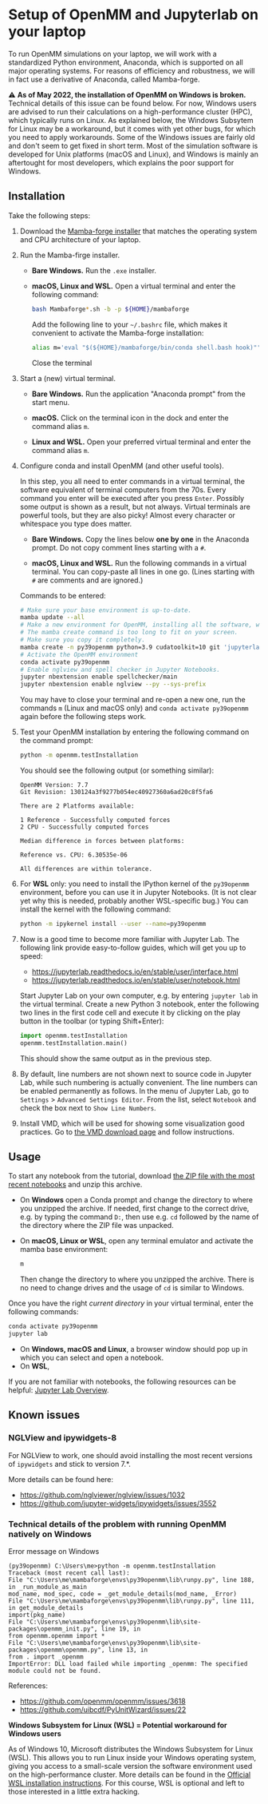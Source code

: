 # Setup of OpenMM and Jupyterlab on your laptop

To run OpenMM simulations on your laptop, we will work with a standardized Python environment, Anaconda, which is supported on all major operating systems.
For reasons of efficiency and robustness, we will in fact use a derivative of Anaconda, called Mamba-forge.

:warning: **As of May 2022, the installation of OpenMM on Windows is broken.**
Technical details of this issue can be found below.
For now, Windows users are advised to run their calculations on a high-performance cluster (HPC), which typically runs on Linux.
As explained below, the Windows Subsytem for Linux may be a workaround, but it comes with yet other bugs, for which you need to apply workarounds.
Some of the Windows issues are fairly old and don't seem to get fixed in short term.
Most of the simulation software is developed for Unix platforms (macOS and Linux), and Windows is mainly an aftertought for most developers, which explains the poor support for Windows.


## Installation

Take the following steps:

1. Download the [Mamba-forge installer](https://github.com/conda-forge/miniforge#mambaforge)
   that matches the operating system and CPU architecture of your laptop.

1. Run the Mamba-firge installer.

   - **Bare Windows.**
     Run the `.exe` installer.

   - **macOS, Linux and WSL.**
     Open a virtual terminal and enter the following command:
     ```bash
     bash Mambaforge*.sh -b -p ${HOME}/mambaforge
     ```
     Add the following line to your `~/.bashrc` file, which makes it convenient to activate the Mamba-forge installation:
     ```bash
     alias m='eval "$(${HOME}/mambaforge/bin/conda shell.bash hook)"'
     ```
     Close the terminal

1. Start a (new) virtual terminal.

   - **Bare Windows.**
     Run the application "Anaconda prompt" from the start menu.

   - **macOS.**
     Click on the terminal icon in the dock and enter the command alias `m`.

   - **Linux and WSL.**
     Open your preferred virtual terminal and enter the command alias `m`.

1. Configure conda and install OpenMM (and other useful tools).

   In this step, you all need to enter commands in a virtual terminal, the software equivalent of terminal computers from the 70s.
   Every command you enter will be executed after you press `Enter`.
   Possibly some output is shown as a result, but not always.
   Virtual terminals are powerful tools, but they are also picky!
   Almost every character or whitespace you type does matter.

   - **Bare Windows.**
     Copy the lines below **one by one** in the Anaconda prompt.
     Do not copy comment lines starting with a `#`.

   - **macOS, Linux and WSL.**
     Run the following commands in a virtual terminal.
     You can copy-paste all lines in one go.
     (Lines starting with `#` are comments and are ignored.)

   Commands to be entered:
   ```bash
   # Make sure your base environment is up-to-date.
   mamba update --all
   # Make a new environment for OpenMM, installing all the software, which takes some minutes.
   # The mamba create command is too long to fit on your screen.
   # Make sure you copy it completely.
   mamba create -n py39openmm python=3.9 cudatoolkit=10 git 'jupyterlab>=3.4.4' numpy pandas scipy matplotlib ipympl rdkit openbabel openmm mdtraj nglview pymbar pdbfixer parmed jupyter_contrib_nbextensions ipywidgets=7
   # Activate the OpenMM environment
   conda activate py39openmm
   # Enable nglview and spell checker in Jupyter Notebooks.
   jupyter nbextension enable spellchecker/main
   jupyter nbextension enable nglview --py --sys-prefix
   ```

   You may have to close your terminal and re-open a new one,
   run the commands `m` (Linux and macOS only) and `conda activate py39openmm` again before the following steps work.

1. Test your OpenMM installation by entering the following command on the command prompt:

   ```bash
   python -m openmm.testInstallation
   ```

   You should see the following output (or something similar):

   ```
   OpenMM Version: 7.7
   Git Revision: 130124a3f9277b054ec40927360a6ad20c8f5fa6

   There are 2 Platforms available:

   1 Reference - Successfully computed forces
   2 CPU - Successfully computed forces

   Median difference in forces between platforms:

   Reference vs. CPU: 6.30535e-06

   All differences are within tolerance.
   ```

1. For **WSL** only: you need to install the IPython kernel of the `py39openmm` environment, before you can use it in Jupyter Notebooks.
   (It is not clear yet why this is needed, probably another WSL-specific bug.)
   You can install the kernel with the following command:

   ```bash
   python -m ipykernel install --user --name=py39openmm
   ```

1. Now is a good time to become more familiar with Jupyter Lab. The following link provide easy-to-follow guides, which will get you up to speed:

   - https://jupyterlab.readthedocs.io/en/stable/user/interface.html
   - https://jupyterlab.readthedocs.io/en/stable/user/notebook.html

   Start Jupyter Lab on your own computer, e.g. by entering `jupyter lab` in the virtual terminal.
   Create a new Python 3 notebook, enter the following two lines in the first code cell and execute it by clicking on the play button in the toolbar (or typing Shift+Enter):

   ```python
   import openmm.testInstallation
   openmm.testInstallation.main()
    ```

   This should show the same output as in the previous step.

1. By default, line numbers are not shown next to source code in Jupyter Lab, while such numbering is actually convenient.
   The line numbers can be enabled permanently as follows.
   In the menu of Jupyter Lab, go to `Settings` > `Advanced Settings Editor`.
   From the list, select `Notebook` and check the box next to `Show Line Numbers`.

1. Install VMD, which will be used for showing some visualization good practices.
   Go to [the VMD download page](https://www.ks.uiuc.edu/Development/Download/download.cgi?PackageName=VMD) and follow instructions.


## Usage

To start any notebook from the tutorial, download [the ZIP file with the most recent notebooks](https://github.com/molmod/openmm-tutorial-msbs/archive/master.zip) and unzip this archive.

- On **Windows** open a Conda prompt and change the directory to where you unzipped the archive.
  If needed, first change to the correct drive, e.g. by typing the command `D:`, then use e.g. `cd` followed by the name of the directory where the ZIP file was unpacked.

- On **macOS, Linux or WSL**, open any terminal emulator and activate the mamba base environment:
  ```bash
  m
  ```
  Then change the directory to where you unzipped the archive.
  There is no need to change drives and the usage of `cd` is similar to Windows.

Once you have the right *current directory* in your virtual terminal, enter the following commands:

```bash
conda activate py39openmm
jupyter lab
```

- On **Windows, macOS and Linux**, a browser window should pop up in which you can select and open a notebook.
- On **WSL**,

If you are not familiar with notebooks, the following resources can be helpful:
[Jupyter Lab Overview](https://jupyterlab.readthedocs.io/en/stable/getting_started/overview.html).

## Known issues

### NGLView and ipywidgets-8

For NGLView to work, one should avoid installing the most recent versions of `ipywidgets` and stick to version 7.*.

More details can be found here:

- https://github.com/nglviewer/nglview/issues/1032
- https://github.com/jupyter-widgets/ipywidgets/issues/3552


### Technical details of the problem with running OpenMM natively on Windows

Error message on Windows
```
(py39openmm) C:\Users\me>python -m openmm.testInstallation
Traceback (most recent call last):
File "C:\Users\me\mambaforge\envs\py39openmm\lib\runpy.py", line 188, in _run_module_as_main
mod_name, mod_spec, code = _get_module_details(mod_name, _Error)
File "C:\Users\me\mambaforge\envs\py39openmm\lib\runpy.py", line 111, in get_module_details
import(pkg_name)
File "C:\Users\me\mambaforge\envs\py39openmm\lib\site-packages\openmm_init.py", line 19, in
from openmm.openmm import *
File "C:\Users\me\mambaforge\envs\py39openmm\lib\site-packages\openmm\openmm.py", line 13, in
from . import _openmm
ImportError: DLL load failed while importing _openmm: The specified module could not be found.
```

References:
- https://github.com/openmm/openmm/issues/3618
- https://github.com/uibcdf/PyUnitWizard/issues/22

**Windows Subsystem for Linux (WSL) = Potential workaround for Windows users**

As of Windows 10, Microsoft distributes the Windows Subsystem for Linux (WSL).
This allows you to run Linux inside your Windows operating system, giving you access to a small-scale version the software environment used on the high-performance cluster.
More details can be found in the [Official WSL installation instructions](https://docs.microsoft.com/en-us/windows/wsl/install-win10).
For this course, WSL is optional and left to those interested in a little extra hacking.

